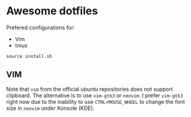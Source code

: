 # Awesome dotfiles
Prefered configurations for:
- Vim
- tmux

```
source install.sh
```

## VIM
Note that `vim` from the official ubuntu repositories does not support clipboard. The alternative is to use `vim-gtk3` or `neovim`. I prefer `vim-gtk3` right now due to the inability to use `CTRL+MOUSE_WHEEL` to change the font size in `neovim` under Konsole (KDE).
